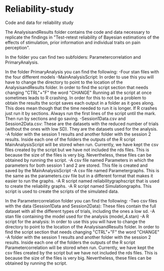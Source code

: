 # Reliability-study
Code and data for reliability study

The AnalysisandResults folder contains the code and data necessary to replicate the findings in 
"Test-retest reliability of Bayesian estimations of the effects of stimulation, prior information and individual traits on pain perception".


In the folder you can find two subfolders: Parametercorrelation and PrimaryAnalysis. 


In the folder PrimaryAnalysis you can find the following:
-Four stan files with the four different models
-MainAnalysisScript: In order to use this you will have to change the directory to point to the location of the AnalysisandResults folder. 
   In order to find the script section that needs changing "CTRL"+"F" the word "CHANGE"
   Running all the script at once sometimes leads to R crashing. In order for this to not be a problem to obtain the results the script saves each output in a folder as it goes along. 
   This does mean though that the time needed to run it is longer. If R crashes just run it by sections. Always run the first lines of the script until the mark. Then run by sections and go saving.
-Session1Data.csv and Session2Data.csv: These are the datasets with the reduced number of trials (without the ones with low SD). They are the datasets used for the analysis.
-A folder with the session 1 results and another folder with the session 2 results. 
Inside each one of the folders the outputs of the R script MainAnalysisScript will be stored when run. Currently, we have kept the csv files created by the script but we have not included the rds files. 
This is because the size of the files is very big. Nevertheless, these files can be obtained by running the script.
-A csv file named Parameters in which the parameters for both session 1 and 2 are stored. This file is created and saved by the MainAnalysisScript
-A csv file named Parametergraphs. This is the same as the parameters.csv file but in a different format that makes it easier to run the graphs. 
-A R script named reliabilitygraphscript that is used to create the reliability graphs.
-A R script named Simulationgraphs. This script is used to create the scripts of the simulated data. 



In the Parametercorrelation folder you can find the following:
-Two csv files with the data (Session1Data and Session2Data): These files contain the full dataset with all the different types of trials, including the ones a low sd.
-A stan file containing the model used for the analysis (model_4.stan)
-A R script for the analysis: In order to use this you will have to change the directory to point to the location of the AnalysisandResults folder. 
   In order to find the script section that needs changing "CTRL"+"F" the word "CHANGE"
-A folder with the session 1 results and another folder with the session 2 results. 
Inside each one of the folders the outputs of the R script Parametercorrelation will be stored when run. Currently, we have kept the csv files created by the script but we have not included the rds files. 
This is because the size of the files is very big. Nevertheless, these files can be obtained by running the script.



